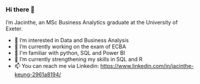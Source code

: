 ### Hi there 👋

I’m Jacinthe, an MSc Business Analytics graduate at the University of Exeter.

- 🔑 I’m interested in Data and Business Analysis
- 🔭 I’m currently working on the exam of ECBA 
- 🌱 I'm familiar with python, SQL and Power BI
- 🐝 I’m currently strengthening my skills in SQL and R
- 📫 You can reach me via Linkedin: https://www.linkedin.com/in/jacinthe-keung-2961a8194/

